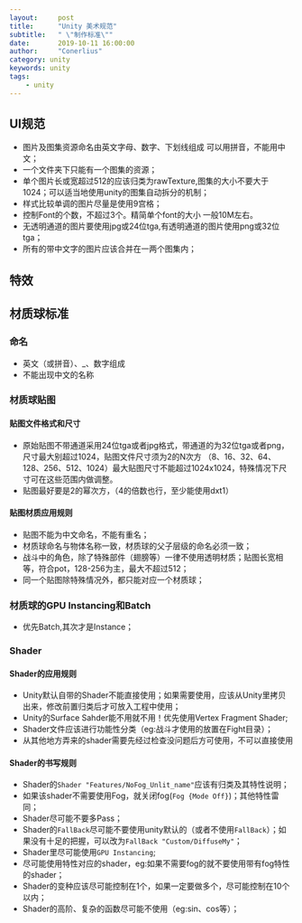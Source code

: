 ```yaml
---
layout:     post
title:      "Unity 美术规范"
subtitle:   " \"制作标准\""
date:       2019-10-11 16:00:00
author:     "Conerlius"
category: unity
keywords: unity
tags:
    - unity
---
```


## UI规范
- 图片及图集资源命名由英文字母、数字、下划线组成 可以用拼音，不能用中文；
- 一个文件夹下只能有一个图集的资源；
- 单个图片长或宽超过512的应该归类为rawTexture,图集的大小不要大于1024；可以适当地使用unity的图集自动拆分的机制；
- 样式比较单调的图片尽量是使用9宫格；
- 控制Font的个数，不超过3个。精简单个font的大小 一般10M左右。
- 无透明通道的图片要使用jpg或24位tga,有透明通道的图片使用png或32位tga；
- 所有的带中文字的图片应该合并在一两个图集内；

## 特效

## 材质球标准
### 命名
- 英文（或拼音）、_、数字组成
- 不能出现中文的名称

### 材质球贴图
#### 贴图文件格式和尺寸
- 原始贴图不带通道采用24位tga或者jpg格式，带通道的为32位tga或者png，尺寸最大别超过1024，贴图文件尺寸须为2的N次方 （8、16、32、64、128、256、512、1024）最大贴图尺寸不能超过1024x1024，特殊情况下尺寸可在这些范围内做调整。
- 贴图最好要是2的幂次方，（4的倍数也行，至少能使用dxt1）

#### 贴图材质应用规则
- 贴图不能为中文命名，不能有重名；
- 材质球命名与物体名称一致，材质球的父子层级的命名必须一致；
- 战斗中的角色，除了特殊部件（翅膀等）一律不使用透明材质；贴图长宽相等，符合pot，128-256为主，最大不超过512；
- 同一个贴图除特殊情况外，都只能对应一个材质球；

### 材质球的GPU Instancing和Batch
- 优先Batch,其次才是Instance；

### Shader
#### Shader的应用规则
- Unity默认自带的Shader不能直接使用；如果需要使用，应该从Unity里拷贝出来，修改前置归类后才可放入工程中使用；
- Unity的Surface Sahder能不用就不用！优先使用Vertex Fragment Shader;
- Shader文件应该进行功能性分类（eg:战斗才使用的放置在Fight目录）；
- 从其他地方弄来的shader需要先经过检查没问题后方可使用，不可以直接使用
  
#### Shader的书写规则
- Shader的`Shader "Features/NoFog_Unlit_name"`应该有归类及其特性说明；
- 如果该shader不需要使用Fog，就关闭fog(`Fog {Mode Off}`)；其他特性雷同；
- Shader尽可能不要多Pass；
- Shader的`FallBack`尽可能不要使用unity默认的（或者不使用`FallBack`）；如果没有十足的把握，可以改为`FallBack "Custom/DiffuseMy"`；
- Shader里尽可能使用`GPU Instancing`;
- 尽可能使用特性对应的shader，eg:如果不需要fog的就不要使用带有fog特性的shader；
- Shader的变种应该尽可能控制在1个，如果一定要做多个，尽可能控制在10个以内；
- Shader的高阶、复杂的函数尽可能不使用（eg:sin、cos等）；